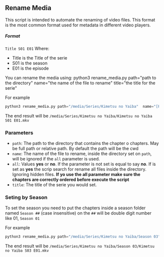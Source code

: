 ## Rename Media

This script is intended to automate the renaming of video files. This format is the most common format used for metadata in different video players.

##### Format 

`Title S01 E01`
Where: 
- Title is the Title of the serie
- S01 is the season
- E01 is the episode

You can rename the media using:
python3 rename_media.py path="path to the directory"  name="the name of the file to rename" title="the title for the serie"

For example
```python
python3 rename_media.py path="/media/Series/Kimetsu no Yaiba"  name="[Publisher] Demon Slayer: Kimetsu no Yaiba - 01 (1080p).mkv" title="Kimetsu no Yaiba"
```

The end result will be `/media/Series/Kimetsu no Yaiba/Kimetsu no Yaiba S01 E01.mkv`


### Parameters

- `path`: The path to the directory that contains the chapter o chapters. May be full path or relative path. By default the path will be the cwd
- `name`: The name of the file to rename, inside the directory set on `path`, will be ignored if the `all` parameter is used.
- `all`: Values **yes** or **no**. If the parameter is not set is equal to say **no**. If is set as **yes** the scrip search for rename all files inside the directory. Ignoring hidden files. **If yo use the all parameter make sure the chapters are correctly ordered before execute the script**
- `title`: The title of the serie you would set.


### Seting by Season

To set the season you need to put the chapters inside a season folder named `Season ##` (case insensitive) on the `##` will be double digit number like 01, `Season 01`

For example
```python
python3 rename_media.py path="/media/Series/Kimetsu no Yaiba/Season 03"  name="[Publisher] Demon Slayer: Kimetsu no Yaiba: Yukaku-hen - 01 (1080p).mkv" title="Kimetsu no Yaiba"
```

The end result will be `/media/Series/Kimetsu no Yaiba/Season 03/Kimetsu no Yaiba S03 E01.mkv`